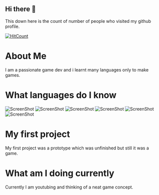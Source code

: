 ## Hi there 👋

This down here is the count of number of people who visited my github profile. 

[![HitCount](http://hits.dwyl.com/NrdyBhu1/NrdyBhu1.svg)](#)

# About Me
I am a passionate game dev and i learnt many languages only to make games.

# What languages do I know

![ScreenShot](https://raster.shields.io/badge/python-90%25-green.png)
![ScreenShot](https://raster.shields.io/badge/html-80%25-important.png)
![ScreenShot](https://raster.shields.io/badge/css-50%25-important.png)
![ScreenShot](https://raster.shields.io/badge/javascript-70%25-important.png)
![ScreenShot](https://raster.shields.io/badge/brainf-100%25-important.png)
![ScreenShot](https://raster.shields.io/badge/rust-70%25-important.png)

# My first project
My first project was a prototype which was unfinished but still it was a game.

# What am I doing currently
Currently I am youtubing and thinking of a neat game concept.

